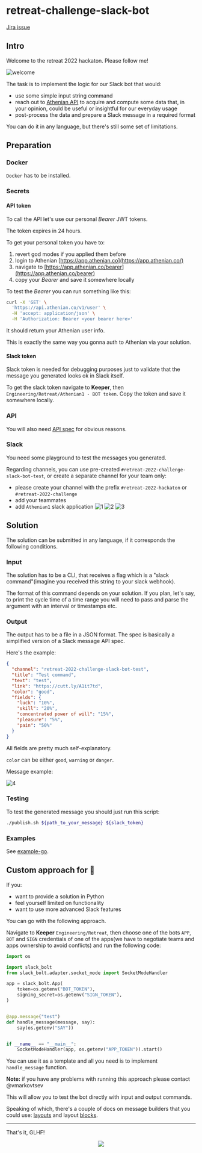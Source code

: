 # retreat-challenge-slack-bot
[Jira issue](https://athenianco.atlassian.net/browse/DEV-5434)

## Intro

Welcome to the retreat 2022 hackaton. Please follow me!

![welcome](https://substackcdn.com/image/fetch/f_auto,q_auto:good,fl_progressive:steep/https%3A%2F%2Fbucketeer-e05bbc84-baa3-437e-9518-adb32be77984.s3.amazonaws.com%2Fpublic%2Fimages%2Ff451e507-5a80-4cbd-8e62-c576c77061aa_1438x841.jpeg)

The task is to implement the logic for our Slack bot that would:
- use some simple input string command 
- reach out to [Athenian API](https://api.athenian.co/v1/ui/#/) to acquire and compute some data that, in your opinion, could be 
useful or insightful for our everyday usage
- post-process the data and prepare a Slack message in a required format

You can do it in any language, but there's still some set of limitations.

## Preparation
### Docker

`Docker` has to be installed.

### Secrets
#### API token
To call the API let's use our personal _Bearer_ JWT tokens.

The token expires in 24 hours.

To get your personal token you have to:
1) revert god modes if you applied them before
2) login to Athenian [https://app.athenian.co](https://app.athenian.co/)
3) navigate to [https://app.athenian.co/bearer](https://app.athenian.co/bearer)
4) copy your _Bearer_ and save it somewhere locally

To test the _Bearer_ you can run something like this:
```bash
curl -X 'GET' \
  'https://api.athenian.co/v1/user' \
  -H 'accept: application/json' \
  -H 'Authorization: Bearer <your bearer here>'
```
It should return your Athenian user info.

This is exactly the same way you gonna auth to Athenian via your solution.

#### Slack token
Slack token is needed for debugging purposes just to validate that the message  you generated looks ok in Slack itself.

To get the slack token navigate to **Keeper**, then `Engineering/Retreat/Athenian1 - BOT token`.
Copy the token and save it somewhere locally.

### API
You will also need [API spec](https://api.athenian.co/v1/ui/#/) for obvious reasons.

### Slack
You need some playground to test the messages you generated.

Regarding channels, you can use pre-created `#retreat-2022-challenge-slack-bot-test`, or create a separate channel for
your team only:
- please create your channel with the prefix `#retreat-2022-hackaton` or `#retreat-2022-challenge`
- add your teammates
- add `Athenian1` slack application
  ![1](./img/1.png)
  ![2](./img/2.png)
  ![3](./img/3.png)

## Solution
The solution can be submitted in any language, if it corresponds the following conditions.

### Input
The solution has to be a CLI, that receives a flag which 
is a "slack command"(imagine you received this string to your slack webhook).

The format of this command depends on your solution. If you plan, let's say, to print the cycle time of a time 
range you will need to pass and parse the argument with an interval or timestamps etc.

### Output
The output has to be a file in a JSON format. The spec is basically a simplified version of a Slack message API spec.

Here's the example:
```json
{
  "channel": "retreat-2022-challenge-slack-bot-test",
  "title": "Test command",
  "text": "test",
  "link": "https://cutt.ly/A1it7td",
  "color": "good",
  "fields": {
    "luck": "10%",
    "skill": "20%",
    "concentrated power of will": "15%",
    "pleasure": "5%",
    "pain": "50%"
  }
}
```
All fields are pretty much self-explanatory.

`color` can be either `good`, `warning` or `danger`.

Message example:

![4](./img/4.png)

### Testing
To test the generated message you should just run this script:
```bash
./publish.sh ${path_to_your_message} ${slack_token}
```

### Examples
See [example-go](./cmd/example-go/main.go).

## Custom approach for 🐍
If you:
- want to provide a solution in Python
- feel yourself limited on functionality
- want to use more advanced Slack features

You can go with the following approach.

Navigate to **Keeper** `Engineering/Retreat`, then choose one of the bots `APP`, `BOT` and `SIGN` credentials of one of the 
apps(we have to negotiate teams and apps ownership to avoid conflicts) and run the following code:
```python
import os

import slack_bolt
from slack_bolt.adapter.socket_mode import SocketModeHandler

app = slack_bolt.App(
    token=os.getenv("BOT_TOKEN"),
    signing_secret=os.getenv("SIGN_TOKEN"),
)


@app.message("test")
def handle_message(message, say):
    say(os.getenv("SAY"))


if __name__ == "__main__":
    SocketModeHandler(app, os.getenv("APP_TOKEN")).start()
```
You can use it as a template and all you need is to implement `handle_message` function.

**Note:** if you have any problems with running this approach please contact @vmarkovtsev

This will allow you to test the bot directly with input and output commands.

Speaking of which, there's a couple of docs on message builders that you could use:
[layouts](https://api.slack.com/messaging/composing/layouts) and layout [blocks](https://api.slack.com/reference/block-kit/blocks).

---
That's it, GLHF!

<p align="center">
  <img src="https://media.tenor.com/7BgdofIMoMsAAAAC/power-rangers-teenage-mutant-ninja-turtle.gif">
</p>
